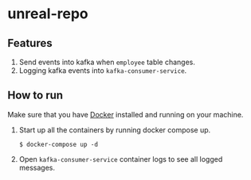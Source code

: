 # unreal-repo

## Features
1. Send events into kafka when `employee` table changes.
2. Logging kafka events into `kafka-consumer-service`.

## How to run
Make sure that you have [Docker](https://www.docker.com/) installed and running on your machine.

1. Start up all the containers by running docker compose up.
    ```
    $ docker-compose up -d
    ``` 

2. Open `kafka-consumer-service` container logs to see all logged messages.
